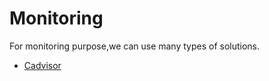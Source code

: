 # Monitoring 

For monitoring purpose,we can use many types of solutions.

* [Cadvisor](https://github.com/google/cadvisor)
